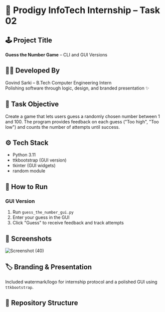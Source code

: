 # 🎯 Prodigy InfoTech Internship – Task 02

## 🕹️ Project Title  
**Guess the Number Game** – CLI and GUI Versions

## 👨‍💻 Developed By  
Govind Sarki – B.Tech Computer Engineering Intern  
Polishing software through logic, design, and branded presentation ✨

## 🧠 Task Objective  
Create a game that lets users guess a randomly chosen number between 1 and 100. The program provides feedback on each guess ("Too high", "Too low") and counts the number of attempts until success.

## ⚙️ Tech Stack  
- Python 3.11  
- ttkbootstrap (GUI version)  
- tkinter (GUI widgets)  
- random module  

## 🚀 How to Run  
### GUI Version  
1. Run `guess_the_number_gui.py`  
2. Enter your guess in the GUI  
3. Click "Guess" to receive feedback and track attempts  

## 📸 Screenshots  
 ![Screenshot (40)](https://github.com/user-attachments/assets/56ae6cec-b28e-4a56-b748-1432094b0340)
 

## 🏷️ Branding & Presentation  
Included watermark/logo for internship protocol and a polished GUI using `ttkbootstrap`.

## 📌 Repository Structure  
